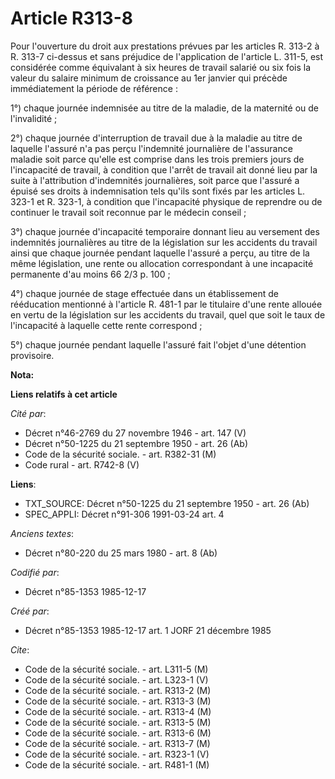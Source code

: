 # Article R313-8

Pour l'ouverture du droit aux prestations prévues par les articles R. 313-2 à R. 313-7 ci-dessus et sans préjudice de
l'application de l'article L. 311-5, est considérée comme équivalant à six heures de travail salarié ou six fois la valeur du
salaire minimum de croissance au 1er janvier qui précède immédiatement la période de référence : 

1°) chaque journée indemnisée au titre de la maladie, de la maternité ou de l'invalidité ; 

2°) chaque journée d'interruption de travail due à la maladie au titre de laquelle l'assuré n'a pas perçu l'indemnité
journalière de l'assurance maladie soit parce qu'elle est comprise dans les trois premiers jours de l'incapacité de travail,
à condition que l'arrêt de travail ait donné lieu par la suite à l'attribution d'indemnités journalières, soit parce que
l'assuré a épuisé ses droits à indemnisation tels qu'ils sont fixés par les articles L. 323-1 et R. 323-1, à condition que
l'incapacité physique de reprendre ou de continuer le travail soit reconnue par le médecin conseil ; 

3°) chaque journée d'incapacité temporaire donnant lieu au versement des indemnités journalières au titre de la législation
sur les accidents du travail ainsi que chaque journée pendant laquelle l'assuré a perçu, au titre de la même législation, une
rente ou allocation correspondant à une incapacité permanente d'au moins 66 2/3 p. 100 ; 

4°) chaque journée de stage effectuée dans un établissement de rééducation mentionné à l'article R. 481-1 par le titulaire
d'une rente allouée en vertu de la législation sur les accidents du travail, quel que soit le taux de l'incapacité à laquelle
cette rente correspond ; 

5°) chaque journée pendant laquelle l'assuré fait l'objet d'une détention provisoire.

**Nota:**



**Liens relatifs à cet article**

_Cité par_:

  - Décret n°46-2769 du 27 novembre 1946 - art. 147 (V)
  - Décret n°50-1225 du 21 septembre 1950 - art. 26 (Ab)
  - Code de la sécurité sociale. - art. R382-31 (M)
  - Code rural - art. R742-8 (V)

**Liens**:

  - TXT_SOURCE: Décret n°50-1225 du 21 septembre 1950 - art. 26 (Ab)
  - SPEC_APPLI: Décret n°91-306 1991-03-24 art. 4

_Anciens textes_:

  - Décret n°80-220 du 25 mars 1980 - art. 8 (Ab)

_Codifié par_:

  - Décret n°85-1353 1985-12-17

_Créé par_:

  - Décret n°85-1353 1985-12-17 art. 1 JORF 21 décembre 1985

_Cite_:

  - Code de la sécurité sociale. - art. L311-5 (M)
  - Code de la sécurité sociale. - art. L323-1 (V)
  - Code de la sécurité sociale. - art. R313-2 (M)
  - Code de la sécurité sociale. - art. R313-3 (M)
  - Code de la sécurité sociale. - art. R313-4 (M)
  - Code de la sécurité sociale. - art. R313-5 (M)
  - Code de la sécurité sociale. - art. R313-6 (M)
  - Code de la sécurité sociale. - art. R313-7 (M)
  - Code de la sécurité sociale. - art. R323-1 (V)
  - Code de la sécurité sociale. - art. R481-1 (M)
